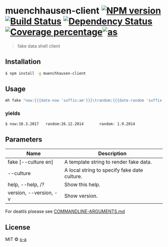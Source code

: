 # muenchhausen-client [![NPM version][npm-image]][npm-url] [![Build Status][travis-image]][travis-url] [![Dependency Status][daviddm-image]][daviddm-url] [![Coverage percentage][coveralls-image]][coveralls-url][![as][coveralls-image]][coveralls-url]

> fake data shell client

## Installation

```sh
$ npm install -g muenchhausen-client
```

## Usage

```sh
mh fake "now:{{{date-now 'suffix:am'}}}\trandom:{{{date-random 'suffix:format,min:20200901'}}}\trandom: {{{date-random}}}" --culture de;
```

### yields

```sh
$ now:18.3.2017   random:26.12.2014       random: 1.9.2014
```

## Parameters
|Name|Description|
|----|-----------|
|fake <template-string> [--culture en]|A template string to render fake data.|
|--culture|A local string to specify fake date culture.|
|help, --help, /? |Show this help.|
|version, --version, -v|Show version.|

For deatils plsease see [COMMANDLINE-ARGUMENTS.md](COMMANDLINE-ARGUMENTS.md)
 
## License

MIT © [s-a](https://github.com/s-a)


[npm-image]: https://badge.fury.io/js/muenchhausen-client.svg
[npm-url]: https://npmjs.org/package/muenchhausen-client
[travis-image]: https://travis-ci.org/s-a/muenchhausen-client.svg?branch=master
[travis-url]: https://travis-ci.org/s-a/muenchhausen-client
[daviddm-image]: https://david-dm.org/s-a/muenchhausen-client.svg?theme=shields.io
[daviddm-url]: https://david-dm.org/s-a/muenchhausen-client
[coveralls-image]: https://coveralls.io/repos/s-a/muenchhausen-client/badge.svg
[coveralls-url]: https://coveralls.io/r/s-a/muenchhausen-client
[codacy-image]: https://api.codacy.com/project/badge/Grade/e795c94f6f1e4e9fa5e4d6e080b198b5
[codacy-url]: https://www.codacy.com/app/stephanahlf/muenchhausen-client?utm_source=github.com&amp;utm_medium=referral&amp;utm_content=s-a/muenchhausen-client&amp;utm_campaign=Badge_Grade
